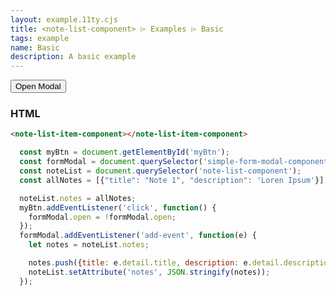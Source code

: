 ```yaml
---
layout: example.11ty.cjs
title: <note-list-component> ⌲ Examples ⌲ Basic
tags: example
name: Basic
description: A basic example
---
```

<script async type="module" src="http://unpkg.com/apress-simple-form-modal-component/dist/index.js"></script>
<script async type="module" src="http://unpkg.com/apress-book-web-components-note-list/dist/index.js"></script>
<script async type="module" src="http://unpkg.com/apress-note-list-item-component/dist/index.js"></script>
<div>
  <button id="myBtn">Open Modal</button>
  <simple-form-modal-component></simple-form-modal-component>
  <note-list-component></note-list-component>
</div>
<script>
  const myBtn = document.getElementById('myBtn');
  const formModal = document.querySelector('simple-form-modal-component');
  const noteList = document.querySelector('note-list-component');
  myBtn.addEventListener('click', function() {
    formModal.open = !formModal.open;
  });
  formModal.addEventListener('add-event', function(e) {
    let notes = noteList.notes;
    notes.push({title: e.detail.title, description: e.detail.description});
    noteList.notes = notes;
  });
</script>

<h3>HTML</h3>

```html
<note-list-item-component></note-list-item-component>
```

```js
  const myBtn = document.getElementById('myBtn');
  const formModal = document.querySelector('simple-form-modal-component');
  const noteList = document.querySelector('note-list-component');
  const allNotes = [{"title": "Note 1", "description": 'Loren Ipsum'}];

  noteList.notes = allNotes;
  myBtn.addEventListener('click', function() {
    formModal.open = !formModal.open;
  });
  formModal.addEventListener('add-event', function(e) {
    let notes = noteList.notes;

    notes.push({title: e.detail.title, description: e.detail.description});
    noteList.setAttribute('notes', JSON.stringify(notes));
  });
```

